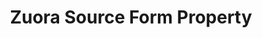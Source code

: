 ---
# -------------------------- #
#        CONTENT TYPE        #
# -------------------------- #

product-type: "connect"
content-type: "api-form"
form-type: "source"
key: "source-form-properties-zuora-object"


# -------------------------- #
#        OBJECT INFO         #
# -------------------------- #

title: "Zuora Source Form Property"
api-type: "zuora"
display-name: "Zuora"

source-type: "saas"
docs-name: "zuora"

description: ""


# -------------------------- #
#      OBJECT ATTRIBUTES     #
# -------------------------- #

object-attributes:
  # - name: "api_type"
  #   type: "string"
  #   description: "The zuora API Stitch should use to extract data. Possible values are `REST` or `BULK`. [Read about the pros and cons of each API here]({{ site.baseurl }}/integrations/saas/zuora#bulk-vs-rest-api)."

  - name: "european"
    type: "string"
    required: false
    description: "If `true`, the Zuora account being connected is based in Europe."
    value: "false"

  - name: "password"
    type: "string"
    required: true
    description: "The password associated with the Zuora user authorizing the connection."
    value: "{{ sample-property-data.password }}"

  - name: "sandbox"
    type: "string"
    required: false
    description: "If `true`, the Zuora account being connected is a sandbox."
    value: "false"

  - name: "username"
    type: "string"
    required: true
    description: |
      The username of the Zuora user authorizing the connection. To successfully create a connection, this user must:

      1. **Have Standard user permissions across the board**,
      2. **Have two-factor authentication disabled**. Refer to this [Zuora article](https://knowledgecenter.zuora.com/CF_Users_and_Administrators/Two-Factor_Authentication) for assistance in disabling this setting.
      3. **Have credentials that don't expire**. This is only applicable if Password Expiration rules are enforced. Refer to [Zuora's documentation](https://knowledgecenter.zuora.com/kb/How_do_I_prevent_my_API_user_login_from_expiring%3F) for a workaround.

      For more info, refer to our [Zuora integration documentation]({{ site.baseurl }}/integrations/saas/zuora#create-the-zuora-user).
    value: "{{ sample-property-data.user }}"
---